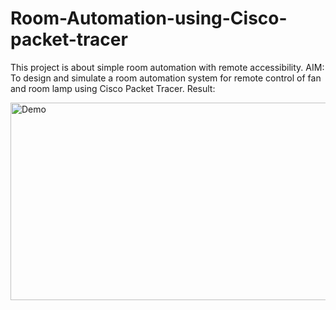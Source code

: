 # Room-Automation-using-Cisco-packet-tracer
This project is about simple room automation with remote accessibility.
AIM: To design and simulate a room automation system for remote control of fan and room lamp using 
Cisco Packet Tracer.
Result: 

<img width="730" height="316" alt="Demo" src="https://github.com/user-attachments/assets/ff503f8f-bb22-45e0-ae69-4d2ef67ee84e" />
